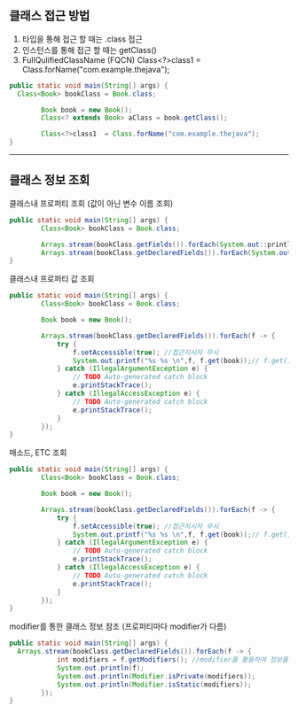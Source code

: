 ## 클래스 접근 방법

1. 타입을 통해 접근 할 때는 .class 접근
2. 인스턴스를 통해 접근 할 때는 getClass()
3. FullQulifiedClassName (FQCN)
 Class<?>class1  = Class.forName("com.example.thejava");

``` java
public static void main(String[] args) {
  Class<Book> bookClass = Book.class;

		Book book = new Book();
		Class<? extends Book> aClass = book.getClass();

		Class<?>class1  = Class.forName("com.example.thejava");
}
```
---

## 클래스 정보 조회

클래스내 프로퍼티 조회 (값이 아닌 변수 이름 조회)

``` java
public static void main(String[] args) {
		Class<Book> bookClass = Book.class;

		Arrays.stream(bookClass.getFields()).forEach(System.out::println); //public만
		Arrays.stream(bookClass.getDeclaredFields()).forEach(System.out::println); //접근 지시자 무시
}
```

클래스내 프로퍼티 값 조회
``` java
public static void main(String[] args) {
		Class<Book> bookClass = Book.class;

		Book book = new Book();

		Arrays.stream(bookClass.getDeclaredFields()).forEach(f -> {
			try {
				f.setAccessible(true); //접근지시자 무시
				System.out.printf("%s %s \n",f, f.get(book));// f.get() 인스턴스 매개변수로 필요 필드의 값 가져오는 함수
			} catch (IllegalArgumentException e) {
				// TODO Auto-generated catch block
				e.printStackTrace();
			} catch (IllegalAccessException e) {
				// TODO Auto-generated catch block
				e.printStackTrace();
			} 
		});		
}
```

매소드, ETC 조회
``` java
public static void main(String[] args) {
		Class<Book> bookClass = Book.class;

		Book book = new Book();

		Arrays.stream(bookClass.getDeclaredFields()).forEach(f -> {
			try {
				f.setAccessible(true); //접근지시자 무시
				System.out.printf("%s %s \n",f, f.get(book));// f.get() 인스턴스 매개변수로 필요 필드의 값 가져오는 함수
			} catch (IllegalArgumentException e) {
				// TODO Auto-generated catch block
				e.printStackTrace();
			} catch (IllegalAccessException e) {
				// TODO Auto-generated catch block
				e.printStackTrace();
			} 
		});		
}
```
modifier를 통한 클래스 정보 참조 (프로퍼티마다 modifier가 다름)
``` java
public static void main(String[] args) {
  Arrays.stream(bookClass.getDeclaredFields()).forEach(f -> {
			int modifiers = f.getModifiers(); //modifier를 활용하여 정보를 참조할 수 있다.
			System.out.println(f);
			System.out.println(Modifier.isPrivate(modifiers));
			System.out.println(Modifier.isStatic(modifiers));
		});
}
```
